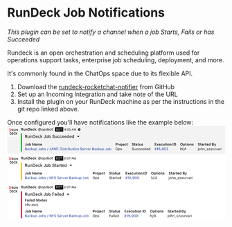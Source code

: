 # RunDeck Job Notifications

_This plugin can be set to notify a channel when a job Starts, Fails or has Succeeded_

Rundeck is an open orchestration and scheduling platform used for operations support tasks, enterprise job scheduling, deployment, and more.

It's commonly found in the ChatOps space due to its flexible API.

1. Download the [rundeck-rocketchat-notifier](https://github.com/jszaszvari/rundeck-rocketchat-notifier) from GitHub
2. Set up an Incoming Integration and take note of the URL
3. Install the plugin on your RunDeck machine as per the instructions in the git repo linked above.

Once configured you'll have notifications like the example below: ![image](../../../.gitbook/assets/rundeck.png)


